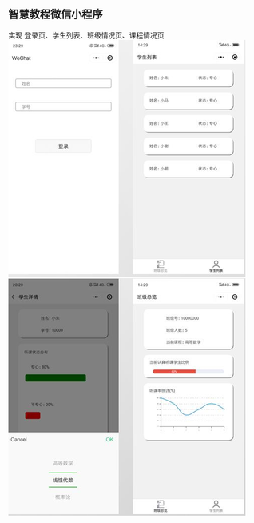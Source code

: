 ## 智慧教程微信小程序
实现 登录页、学生列表、班级情况页、课程情况页
![img main-list](https://github.com/Think1ess/smart-classroom-wx/blob/main/login-list.jpg)
![img show](https://github.com/Think1ess/smart-classroom-wx/blob/main/show.jpg)
